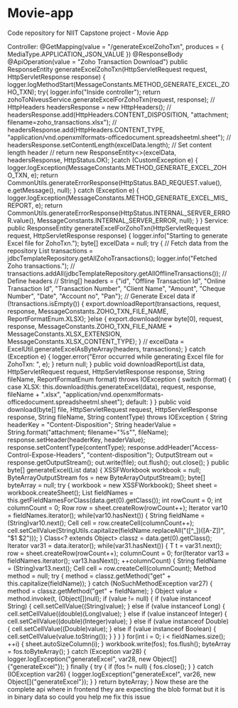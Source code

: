 # Movie-app
Code repository for NIIT Capstone project - Movie App

Controller: @GetMapping(value = "/generateExcelZohoTxn", produces = { MediaType.APPLICATION_JSON_VALUE }) @ResponseBody @ApiOperation(value = "Zoho Transaction Download") public ResponseEntity<Object> generateExcelZohoTxn(HttpServletRequest request, HttpServletResponse response) { logger.logMethodStart(MessageConstants.METHOD_GENERATE_EXCEL_ZOHO_TXN); try{ logger.info("Inside controller"); return zohoToNiveusService.generateExcelForZohoTxn(request, response); // HttpHeaders headersResponse = new HttpHeaders(); // headersResponse.add(HttpHeaders.CONTENT_DISPOSITION, "attachment; filename=zoho_transactions.xlsx"); // headersResponse.add(HttpHeaders.CONTENT_TYPE, "application/vnd.openxmlformats-officedocument.spreadsheetml.sheet"); // headersResponse.setContentLength(excelData.length); // Set content length header // return new ResponseEntity<>(excelData, headersResponse, HttpStatus.OK); }catch (CustomException e) { logger.logException(MessageConstants.METHOD_GENERATE_EXCEL_ZOHO_TXN, e); return CommonUtils.generateErrorResponse(HttpStatus.BAD_REQUEST.value(), e.getMessage(), null); } catch (Exception e) { logger.logException(MessageConstants.METHOD_GENERATE_EXCEL_MIS_REPORT, e); return CommonUtils.generateErrorResponse(HttpStatus.INTERNAL_SERVER_ERROR.value(), MessageConstants.INTERNAL_SERVER_ERROR, null); } } Service: public ResponseEntity<Object> generateExcelForZohoTxn(HttpServletRequest request, HttpServletResponse response) { logger.info("Starting to generate Excel file for ZohoTxn."); byte[] excelData = null; try { // Fetch data from the repository List<newLhsDto> transactions = jdbcTemplateRepository.getAllZohoTransactions(); logger.info("Fetched Zoho transactions."); // transactions.addAll(jdbcTemplateRepository.getAllOfflineTransactions()); // Define headers // String[] headers = {"id", "Offline Transaction Id", "Online Transaction Id", "Transaction Number", "Client Name", "Amount", "Cheque Number", "Date", "Account no", "Pan"}; // Generate Excel data if (!transactions.isEmpty()) { export.downloadReport(transactions, request, response, MessageConstants.ZOHO_TXN_FILE_NAME, ReportFormatEnum.XLSX); }else { export.download(new byte[0], request, response, MessageConstants.ZOHO_TXN_FILE_NAME + MessageConstants.XLSX_EXTENSION, MessageConstants.XLSX_CONTENT_TYPE); } // excelData = ExcelUtil.generateExcelAsByteArray(headers, transactions); } catch (Exception e) { logger.error("Error occurred while generating Excel file for ZohoTxn: ", e); } return null; } public <T> void downloadReport(List<T> data, HttpServletRequest request, HttpServletResponse response, String fileName, ReportFormatEnum format) throws IOException { switch (format) { case XLSX: this.download(this.generateExcel(data), request, response, fileName + ".xlsx", "application/vnd.openxmlformats-officedocument.spreadsheetml.sheet"); default: } } public void download(byte[] file, HttpServletRequest request, HttpServletResponse response, String fileName, String contentType) throws IOException { String headerKey = "Content-Disposition"; String headerValue = String.format("attachment; filename=\"%s\"", fileName); response.setHeader(headerKey, headerValue); response.setContentType(contentType); response.addHeader("Access-Control-Expose-Headers", "content-disposition"); OutputStream out = response.getOutputStream(); out.write(file); out.flush(); out.close(); } public <T> byte[] generateExcel(List<T> data) { XSSFWorkbook workbook = null; ByteArrayOutputStream fos = new ByteArrayOutputStream(); byte[] byteArray = null; try { workbook = new XSSFWorkbook(); Sheet sheet = workbook.createSheet(); List<String> fieldNames = this.getFieldNamesForClass(data.get(0).getClass()); int rowCount = 0; int columnCount = 0; Row row = sheet.createRow(rowCount++); Iterator var10 = fieldNames.iterator(); while(var10.hasNext()) { String fieldName = (String)var10.next(); Cell cell = row.createCell(columnCount++); cell.setCellValue(StringUtils.capitalize(fieldName.replaceAll("([^_])([A-Z])", "$1 $2"))); } Class<? extends Object> classz = data.get(0).getClass(); Iterator var31 = data.iterator(); while(var31.hasNext()) { T t = var31.next(); row = sheet.createRow(rowCount++); columnCount = 0; for(Iterator var13 = fieldNames.iterator(); var13.hasNext(); ++columnCount) { String fieldName = (String)var13.next(); Cell cell = row.createCell(columnCount); Method method = null; try { method = classz.getMethod("get" + this.capitalize(fieldName)); } catch (NoSuchMethodException var27) { method = classz.getMethod("get" + fieldName); } Object value = method.invoke(t, (Object[])null); if (value != null) { if (value instanceof String) { cell.setCellValue((String)value); } else if (value instanceof Long) { cell.setCellValue((double)(Long)value); } else if (value instanceof Integer) { cell.setCellValue((double)(Integer)value); } else if (value instanceof Double) { cell.setCellValue((Double)value); } else if (value instanceof Boolean) { cell.setCellValue(value.toString()); } } } } for(int i = 0; i < fieldNames.size(); ++i) { sheet.autoSizeColumn(i); } workbook.write(fos); fos.flush(); byteArray = fos.toByteArray(); } catch (Exception var28) { logger.logException("generateExcel", var28, new Object[]{"generateExcel"}); } finally { try { if (fos != null) { fos.close(); } } catch (IOException var26) { logger.logException("generateExcel", var26, new Object[]{"generateExcel"}); } } return byteArray; } Now these are the complete api where in frontend they are expecting the blob format but it is in binary data so could you help me fix this issue

